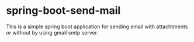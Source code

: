 # spring-boot-send-mail

This is a simple spring boot application for sending email with attachtments or without by using gmail smtp server. 
